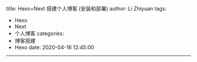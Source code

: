 title: Hexo+Next 搭建个人博客 (安装和部署)
author: Li Zhiyuan
tags:
  - Hexo
  - Next
  - 个人博客
categories:
  - 博客搭建
  - Hexo
date: 2020-04-16 12:45:00
---

